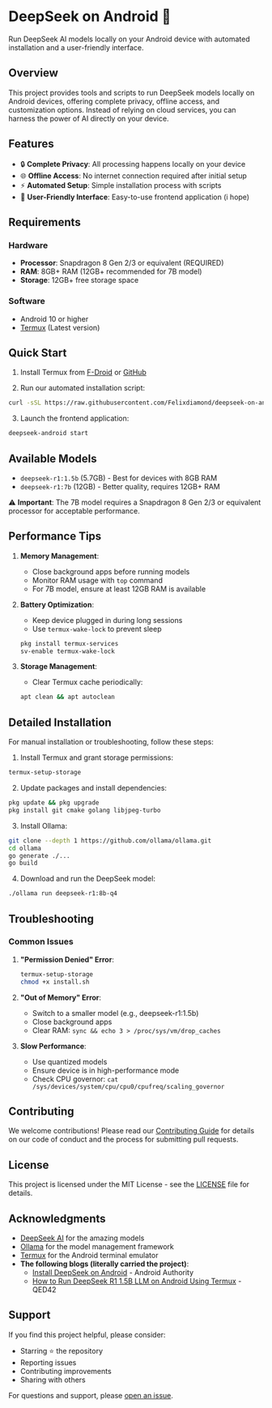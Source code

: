 # DeepSeek on Android 🚀

Run DeepSeek AI models locally on your Android device with automated installation and a user-friendly interface.

## Overview

This project provides tools and scripts to run DeepSeek models locally on Android devices, offering complete privacy, offline access, and customization options. Instead of relying on cloud services, you can harness the power of AI directly on your device.

## Features

- 🔒 **Complete Privacy**: All processing happens locally on your device
- 🌐 **Offline Access**: No internet connection required after initial setup
- ⚡ **Automated Setup**: Simple installation process with scripts
- 🎨 **User-Friendly Interface**: Easy-to-use frontend application (i hope)

## Requirements

### Hardware
- **Processor**: Snapdragon 8 Gen 2/3 or equivalent (REQUIRED)
- **RAM**: 8GB+ RAM (12GB+ recommended for 7B model)
- **Storage**: 12GB+ free storage space

### Software
- Android 10 or higher
- [Termux](https://github.com/termux/termux-app/releases) (Latest version)

## Quick Start

1. Install Termux from [F-Droid](https://f-droid.org/packages/com.termux/) or [GitHub](https://github.com/termux/termux-app/releases)

2. Run our automated installation script:
```bash
curl -sSL https://raw.githubusercontent.com/Felixdiamond/deepseek-on-android/main/install.sh | bash
```

3. Launch the frontend application:
```bash
deepseek-android start
```

## Available Models

- `deepseek-r1:1.5b` (5.7GB) - Best for devices with 8GB RAM
- `deepseek-r1:7b` (12GB) - Better quality, requires 12GB+ RAM

⚠️ **Important**: The 7B model requires a Snapdragon 8 Gen 2/3 or equivalent processor for acceptable performance.

## Performance Tips

1. **Memory Management**:
   - Close background apps before running models
   - Monitor RAM usage with `top` command
   - For 7B model, ensure at least 12GB RAM is available

2. **Battery Optimization**:
   - Keep device plugged in during long sessions
   - Use `termux-wake-lock` to prevent sleep
   ```bash
   pkg install termux-services
   sv-enable termux-wake-lock
   ```

3. **Storage Management**:
   - Clear Termux cache periodically:
   ```bash
   apt clean && apt autoclean
   ```

## Detailed Installation

For manual installation or troubleshooting, follow these steps:

1. Install Termux and grant storage permissions:
```bash
termux-setup-storage
```

2. Update packages and install dependencies:
```bash
pkg update && pkg upgrade
pkg install git cmake golang libjpeg-turbo
```

3. Install Ollama:
```bash
git clone --depth 1 https://github.com/ollama/ollama.git
cd ollama
go generate ./...
go build
```

4. Download and run the DeepSeek model:
```bash
./ollama run deepseek-r1:8b-q4
```

## Troubleshooting

### Common Issues

1. **"Permission Denied" Error**:
   ```bash
   termux-setup-storage
   chmod +x install.sh
   ```

2. **"Out of Memory" Error**:
   - Switch to a smaller model (e.g., deepseek-r1:1.5b)
   - Close background apps
   - Clear RAM: `sync && echo 3 > /proc/sys/vm/drop_caches`

3. **Slow Performance**:
   - Use quantized models
   - Ensure device is in high-performance mode
   - Check CPU governor: `cat /sys/devices/system/cpu/cpu0/cpufreq/scaling_governor`

## Contributing

We welcome contributions! Please read our [Contributing Guide](CONTRIBUTING.md) for details on our code of conduct and the process for submitting pull requests.

## License

This project is licensed under the MIT License - see the [LICENSE](LICENSE) file for details.

## Acknowledgments

- [DeepSeek AI](https://github.com/deepseek-ai) for the amazing models
- [Ollama](https://github.com/ollama/ollama) for the model management framework
- [Termux](https://github.com/termux) for the Android terminal emulator
- **The following blogs (literally carried the project)**:
  - [Install DeepSeek on Android](https://www.androidauthority.com/install-deepseek-android-3521203/) - Android Authority
  - [How to Run DeepSeek R1 1.5B LLM on Android Using Termux](https://www.qed42.com/insights/how-to-run-deepseek-r1-1-5b-llm-on-android-using-termux) - QED42

## Support

If you find this project helpful, please consider:
- Starring ⭐ the repository
- Reporting issues
- Contributing improvements
- Sharing with others

For questions and support, please [open an issue](../../issues). 